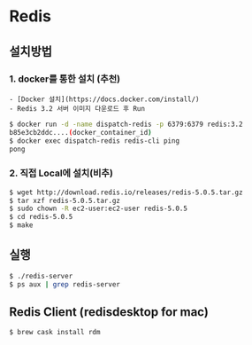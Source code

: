 # Redis

## 설치방법

### 1. docker를 통한 설치 (추천)

    - [Docker 설치](https://docs.docker.com/install/)
    - Redis 3.2 서버 이미지 다운로드 후 Run

```bash
$ docker run -d -name dispatch-redis -p 6379:6379 redis:3.2
b85e3cb2ddc....(docker_container_id)
$ docker exec dispatch-redis redis-cli ping
pong
```

### 2. 직접 Local에 설치(비추)
```bash
$ wget http://download.redis.io/releases/redis-5.0.5.tar.gz
$ tar xzf redis-5.0.5.tar.gz
$ sudo chown -R ec2-user:ec2-user redis-5.0.5
$ cd redis-5.0.5
$ make

```

## 실행
```bash
$ ./redis-server
$ ps aux | grep redis-server
```

## Redis Client (redisdesktop for mac)
```bash
$ brew cask install rdm
```